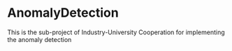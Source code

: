 # AnomalyDetection
This is the sub-project of Industry-University Cooperation for implementing the anomaly detection
